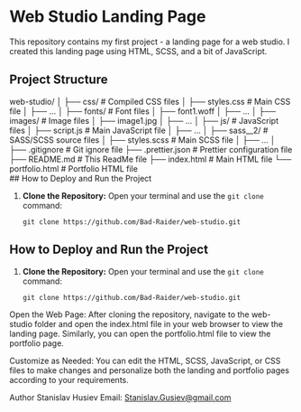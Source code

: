 # Web Studio Landing Page

This repository contains my first project - a landing page for a web studio. I created this landing page using HTML, SCSS, and a bit of JavaScript.

## Project Structure
<div>
web-studio/
│
├── css/ # Compiled CSS files
│ ├── styles.css # Main CSS file
│ ├── ...
│
├── fonts/ # Font files
│ ├── font1.woff
│ ├── ...
│
├── images/ # Image files
│ ├── image1.jpg
│ ├── ...
│
├── js/ # JavaScript files
│ ├── script.js # Main JavaScript file
│ ├── ...
│
├── sass__2/ # SASS/SCSS source files
│ ├── styles.scss # Main SCSS file
│ ├── ...
│
├── .gitignore # Git ignore file
├── .prettier.json # Prettier configuration file
├── README.md # This ReadMe file
├── index.html # Main HTML file
└── portfolio.html # Portfolio HTML file
</div>
## How to Deploy and Run the Project

1. **Clone the Repository:** Open your terminal and use the `git clone` command:

   ```shell
   git clone https://github.com/Bad-Raider/web-studio.git

## How to Deploy and Run the Project

1. **Clone the Repository:** Open your terminal and use the `git clone` command:

   ```shell
   git clone https://github.com/Bad-Raider/web-studio.git
Open the Web Page: After cloning the repository, navigate to the web-studio folder and open the index.html file in your web browser to view the landing page. Similarly, you can open the portfolio.html file to view the portfolio page.

Customize as Needed: You can edit the HTML, SCSS, JavaScript, or CSS files to make changes and personalize both the landing and portfolio pages according to your requirements.

Author
Stanislav Husiev
Email: Stanislav.Gusiev@gmail.com
